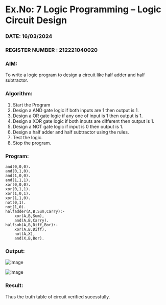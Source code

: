 # Ex.No: 7  Logic Programming –  Logic Circuit Design
### DATE: 16/03/2024                                                                         
### REGISTER NUMBER : 212221040020
### AIM: 
To write a logic program to design a circuit like half adder and half subtractor.
###  Algorithm:
1. Start the Program
2. Design a AND gate logic if both inputs are 1 then output is 1.
3. Design a OR gate logic if any one of input is 1 then output is 1.
4. Design a XOR gate logic if both inputs are different then output is 1.
5. Design a NOT gate logic if input is 0 then output is 1.
6. Design a half adder and half subtractor using the rules.
7. Test the logic.
8. Stop the program.

### Program:
```
and(0,0,0).
and(0,1,0).
and(1,0,0).
and(1,1,1).
xor(0,0,0).
xor(0,1,1).
xor(1,0,1).
xor(1,1,0).
not(0,1).
not(1,0).
halfadder(A,B,Sum,Carry):-
    xor(A,B,Sum),
    and(A,B,Carry).
halfsub(A,B,Diff,Bor):-
    xor(A,B,Diff),
    not(A,X),
    and(X,B,Bor).

```



### Output:
![image](https://github.com/AshikaJubi/AI_Lab_2023-24/assets/129098066/94f18755-2e91-4562-b254-53047e607ec5)

![image](https://github.com/AshikaJubi/AI_Lab_2023-24/assets/129098066/a818e9dd-5585-43bb-89c6-49fe15a00243)




### Result:
Thus the truth table of circuit verified sucessfully.
